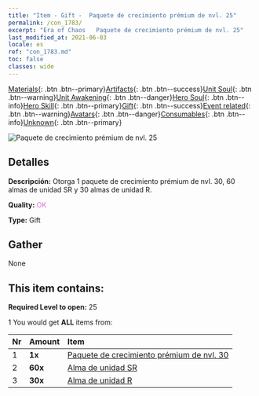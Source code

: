```yaml
---
title: "Item - Gift -  Paquete de crecimiento prémium de nvl. 25"
permalink: /con_1783/
excerpt: "Era of Chaos   Paquete de crecimiento prémium de nvl. 25"
last_modified_at: 2021-06-03
locale: es
ref: "con_1783.md"
toc: false
classes: wide
---
```

 [Materials](/ItemsES/){: .btn .btn--primary}[Artifacts](/ItemsES/Artifacts/){: .btn .btn--success}[Unit Soul](/ItemsES/UnitSoul/){: .btn .btn--warning}[Unit Awakening](/ItemsES/UnitAwakening/){: .btn .btn--danger}[Hero Soul](/ItemsES/HeroSoul/){: .btn .btn--info}[Hero Skill](/ItemsES/HeroSkill/){: .btn .btn--primary}[Gift](/ItemsES/Gift/){: .btn .btn--success}[Event related](/ItemsES/Events/){: .btn .btn--warning}[Avatars](/ItemsES/Avatars/){: .btn .btn--danger}[Consumables](/ItemsES/Consumables/){: .btn .btn--info}[Unknown](/ItemsES/Unknown/){: .btn .btn--primary}

 ![ Paquete de crecimiento prémium de nvl. 25](/images/t/i_907221.png)

## Detalles
 **Descripción:** Otorga 1 paquete de crecimiento prémium de nvl. 30, 60 almas de unidad SR y 30 almas de unidad R.

 **Quality:** <span style="color: #DA70D6">OK</span>

 **Type:** Gift

## Gather

  None

## This item contains:

 **Required Level to open:** 25

 1 You would get **ALL** items  from:

  | Nr | Amount |     Item    |
  |:---|:-------|:------------|
  | 1 |  **1x** | [ Paquete de crecimiento prémium de nvl. 30](/ItemsES/con_1784/) |  | 
  | 2 |  **60x** | [Alma de unidad SR](/ItemsES/con_534/) |  | 
  | 3 |  **30x** | [Alma de unidad R](/ItemsES/con_533/) |  | 
